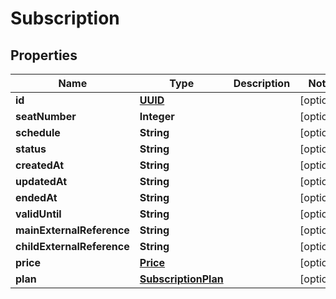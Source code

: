 # Subscription

## Properties
Name | Type | Description | Notes
------------ | ------------- | ------------- | -------------
**id** | [**UUID**](UUID.md) |  |  [optional]
**seatNumber** | **Integer** |  |  [optional]
**schedule** | **String** |  |  [optional]
**status** | **String** |  |  [optional]
**createdAt** | **String** |  |  [optional]
**updatedAt** | **String** |  |  [optional]
**endedAt** | **String** |  |  [optional]
**validUntil** | **String** |  |  [optional]
**mainExternalReference** | **String** |  |  [optional]
**childExternalReference** | **String** |  |  [optional]
**price** | [**Price**](Price.md) |  |  [optional]
**plan** | [**SubscriptionPlan**](SubscriptionPlan.md) |  |  [optional]
